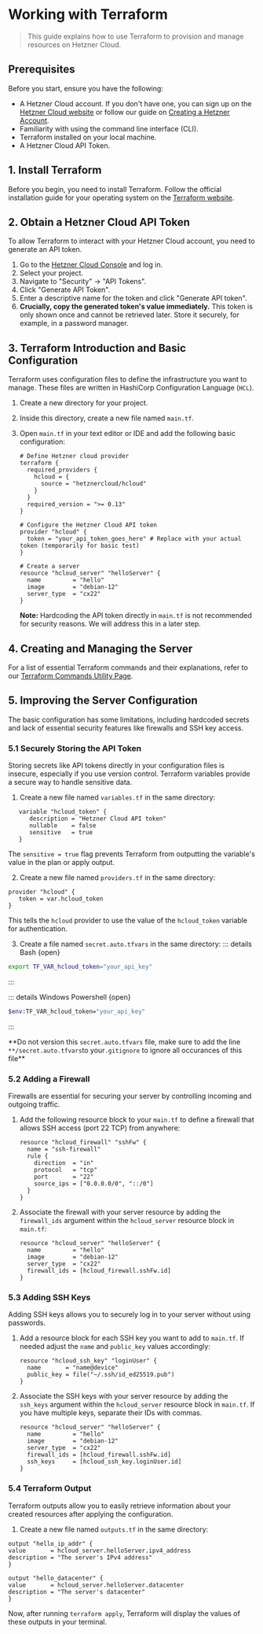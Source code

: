 # Working with Terraform

> This guide explains how to use Terraform to provision and manage resources on Hetzner Cloud.

## Prerequisites

Before you start, ensure you have the following:

- A Hetzner Cloud account. If you don't have one, you can sign up on the [Hetzner Cloud website](https://www.hetzner.com/cloud) or follow our guide on [Creating a Hetzner Account](../chapters/hetzner-cloud.md#1-creating-a-hetzner-account).
- Familiarity with using the command line interface (CLI).
- Terraform installed on your local machine.
- A Hetzner Cloud API Token.

## 1. Install Terraform

Before you begin, you need to install Terraform. Follow the official installation guide for your operating system on the [Terraform website](https://developer.hashicorp.com/terraform/downloads).

## 2. Obtain a Hetzner Cloud API Token

To allow Terraform to interact with your Hetzner Cloud account, you need to generate an API token.

1.  Go to the [Hetzner Cloud Console](https://console.hetzner.cloud/) and log in.
2.  Select your project.
3.  Navigate to "Security" -> "API Tokens".
4.  Click "Generate API Token".
5.  Enter a descriptive name for the token and click "Generate API token".
6.  **Crucially, copy the generated token's value immediately.** This token is only shown once and cannot be retrieved later. Store it securely, for example, in a password manager.

## 3. Terraform Introduction and Basic Configuration

Terraform uses configuration files to define the infrastructure you want to manage. These files are written in HashiCorp Configuration Language (`HCL`).

1.  Create a new directory for your project.
2.  Inside this directory, create a new file named `main.tf`.
3.  Open `main.tf` in your text editor or IDE and add the following basic configuration:

    ```hcl
    # Define Hetzner cloud provider
    terraform {
      required_providers {
        hcloud = {
          source = "hetznercloud/hcloud"
        }
      }
      required_version = ">= 0.13"
    }

    # Configure the Hetzner Cloud API token
    provider "hcloud" {
      token = "your_api_token_goes_here" # Replace with your actual token (temporarily for basic test)
    }

    # Create a server
    resource "hcloud_server" "helloServer" {
      name         = "hello"
      image        = "debian-12"
      server_type  = "cx22"
    }
    ```

    **Note:** Hardcoding the API token directly in `main.tf` is not recommended for security reasons. We will address this in a later step.

## 4. Creating and Managing the Server

For a list of essential Terraform commands and their explanations, refer to our [Terraform Commands Utility Page](../utils/terraform.md).

## 5. Improving the Server Configuration

The basic configuration has some limitations, including hardcoded secrets and lack of essential security features like firewalls and SSH key access.

### 5.1 Securely Storing the API Token

Storing secrets like API tokens directly in your configuration files is insecure, especially if you use version control. Terraform variables provide a secure way to handle sensitive data.

1.  Create a new file named `variables.tf` in the same directory:

```hcl
   variable "hcloud_token" {
      description = "Hetzner Cloud API token"
      nullable    = false
      sensitive   = true
   }
```

The `sensitive = true` flag prevents Terraform from outputting the variable's value in the plan or apply output.

2.  Create a new file named `providers.tf` in the same directory:

```hcl
provider "hcloud" {
   token = var.hcloud_token
}
```

This tells the `hcloud` provider to use the value of the `hcloud_token` variable for authentication.

3.  Create a file named `secret.auto.tfvars` in the same directory:
    ::: details Bash {open}

```sh
export TF_VAR_hcloud_token="your_api_key"
```

:::

::: details Windows Powershell {open}

```sh
$env:TF_VAR_hcloud_token="your_api_key"
```

:::

**Do not version this `secret.auto.tfvars` file, make sure to add the line `**/secret.auto.tfvars`to your`.gitignore` to ignore all occurances of this file\*\*

### 5.2 Adding a Firewall

Firewalls are essential for securing your server by controlling incoming and outgoing traffic.

1.  Add the following resource block to your `main.tf` to define a firewall that allows SSH access (port 22 TCP) from anywhere:

    ```hcl
    resource "hcloud_firewall" "sshFw" {
      name = "ssh-firewall"
      rule {
        direction  = "in"
        protocol   = "tcp"
        port       = "22"
        source_ips = ["0.0.0.0/0", "::/0"]
      }
    }
    ```

2.  Associate the firewall with your server resource by adding the `firewall_ids` argument within the `hcloud_server` resource block in `main.tf`:

    ```hcl
    resource "hcloud_server" "helloServer" {
      name         = "hello"
      image        = "debian-12"
      server_type  = "cx22"
      firewall_ids = [hcloud_firewall.sshFw.id]
    }
    ```

### 5.3 Adding SSH Keys

Adding SSH keys allows you to securely log in to your server without using passwords.

1.  Add a resource block for each SSH key you want to add to `main.tf`. If needed adjust the `name` and `public_key` values accordingly:

    ```hcl
    resource "hcloud_ssh_key" "loginUser" {
      name       = "name@device"
      public_key = file("~/.ssh/id_ed25519.pub")
    }
    ```

2.  Associate the SSH keys with your server resource by adding the `ssh_keys` argument within the `hcloud_server` resource block in `main.tf`. If you have multiple keys, separate their IDs with commas.

    ```hcl
    resource "hcloud_server" "helloServer" {
      name         = "hello"
      image        = "debian-12"
      server_type  = "cx22"
      firewall_ids = [hcloud_firewall.sshFw.id]
      ssh_keys     = [hcloud_ssh_key.loginUser.id]
    }
    ```

### 5.4 Terraform Output

Terraform outputs allow you to easily retrieve information about your created resources after applying the configuration.

1.  Create a new file named `outputs.tf` in the same directory:

```hcl
output "hello_ip_addr" {
value       = hcloud_server.helloServer.ipv4_address
description = "The server's IPv4 address"
}

output "hello_datacenter" {
value       = hcloud_server.helloServer.datacenter
description = "The server's datacenter"
}
```

Now, after running `terraform apply`, Terraform will display the values of these outputs in your terminal.
